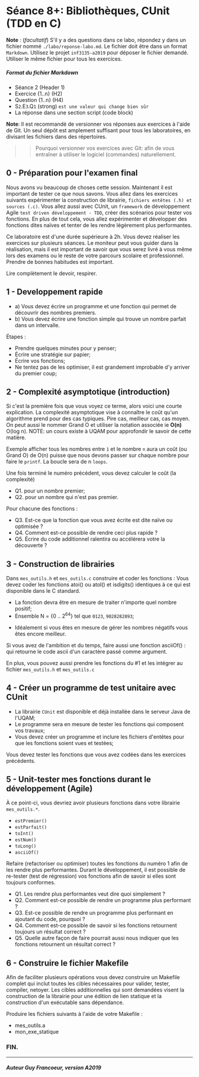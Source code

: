 # Séance 8+: Bibliothèques, CUnit (TDD en C)

**Note** : (_facultatif_) S'il y a des questions dans ce labo, répondez y dans un fichier nommé
`./labo/reponse-labo.md`.  Le fichier doit être dans un format `Markdown`. Utilisez le projet
`inf3135-a2019` pour déposer le fichier demandé. Utiliser le même fichier pour tous les exercices.

##### Format du fichier Markdown
 + Séance 2 (Header 1)
 + Exercice {1..n} (H2)
 + Question {1..n} (H4)
 + S`2`.E`3`.Q`1` (strong) `est une valeur qui change bien sûr`
 + La réponse dans une section script (code block)

**Note**: Il est recommandé de versionner vos réponses aux exercices à l'aide
de Git. Un seul dépôt est amplement suffisant pour tous les laboratoires, en
divisant les fichiers dans des répertoires.

 > > Pourquoi versionner vos exercices avec Git: afin de
vous entraîner à utiliser le logiciel (commandes) naturellement.

## 0 - Préparation pour l'examen final

Nous avons vu beaucoup de choses cette session.  Maintenant il est important de tester ce que nous savons.
Vous allez dans les exercices suivants expérimenter la construction de librairie, `fichiers entêtes (.h) et sources (.c)`.
Vous allez aussi avec CUnit, un `framework` de développement Agile `test driven développement - TDD`, créer des scénarios 
pour tester vos fonctions. En plus de tout cela, vous allez expérimenter et développer des fonctions dites naïves et tenter
de les rendre légèrement plus performantes.

Ce laboratoire est d'une durée supérieure à 2h.  Vous devez réaliser les exercices sur plusieurs séances.  Le moniteur peut
vous guider dans la réalisation, mais il est important de savoir que vous serez livré à vous même lors des examens ou le 
reste de votre parcours scolaire et professionnel.  Prendre de bonnes habitudes est important.

Lire complètement le devoir, respirer.

## 1 - Developpement rapide

 - a) Vous devez écrire un programme et une fonction qui permet de découvrir des nombres premiers.
 - b) Vous devez écrire une fonction simple qui trouve un nombre parfait dans un intervalle.
 
Étapes :
 - Prendre quelques minutes pour y penser;
 - Écrire une stratégie sur papier;
 - Écrire vos fonctions;
 - Ne tentez pas de les optimiser, il est grandement improbable d'y arriver du premier coup;

## 2 - Complexité asymptotique (introduction)

Si c'est la première fois que vous voyez ce terme, alors voici une courte explication.  La complexité asymptotique vise 
à connaître le coût qu'un algorithme prend pour des cas typiques.  Pire cas, meilleur cas, cas moyen.  On peut aussi le
nommer Grand O et utiliser la notation associée ie **O(n)** O(log n). NOTE: un cours existe à UQAM pour approfondir le 
savoir de cette matière.

Exemple afficher tous les nombres entre `1` et le nombre `n` aura un coût (ou Grand O) de O(n) puisse que
nous devons passer sur chaque nombre pour faire le `printf`. La boucle sera de n `loops`.

Une fois terminé le numéro précédent, vous devez calculer le coût (la complexité) 
 + Q1. pour un nombre premier;
 + Q2. pour un nombre qui n'est pas premier. 

Pour chacune des fonctions :
 + Q3. Est-ce que la fonction que vous avez écrite est dite naïve ou optimisée ?
 + Q4. Comment est-ce possible de rendre ceci plus rapide ?
 + Q5. Écrire du code additionnel ralentira ou accélérera votre la découverte ?
 
## 3 - Construction de librairies

Dans `mes_outils.h` et `mes_outils.c` construire et coder les fonctions :
Vous devez coder les fonctions atoi() ou atol() et isdigits() identiques à ce qui est disponible dans le C standard.
 + La fonction devra être en mesure de traiter n'importe quel nombre positif;
 + Ensemble N = {0 .. 2<sup>64</sup>} tel que `0123`, `9028282893`;
 - Idéalement si vous êtes en mesure de gérer les nombres négatifs vous êtes encore meilleur.

Si vous avez de l'ambition et du temps, faire aussi une fonction asciiOf() : qui retourne le code ascii d'un caractère passé comme argument.

En plus, vous pouvez aussi prendre les fonctions du #1 et les intégrer au fichier `mes_outils.h` et `mes_outils.c`

## 4 - Créer un programme de test unitaire avec CUnit 

 + La librairie `CUnit` est disponible et déjà installée dans le serveur Java de l'UQAM;
 + Le programme sera en mesure de tester les fonctions qui composent vos travaux;
 + Vous devez créer un programme et inclure les fichiers d'entêtes pour que les fonctions soient vues et testées;

Vous devez tester les fonctions que vous avez codées dans les exercices précédents.

## 5 - Unit-tester mes fonctions durant le développement (Agile)

À ce point-ci, vous devriez avoir plusieurs fonctions dans votre librairie `mes_outils.*`. 
 + `estPremier()` 
 + `estParfait()`
 + `toInt()`
 + `estNum()`
 + `toLong()`
 + `asciiOf()`
 
Refaire (refactoriser ou optimiser) toutes les fonctions du numéro 1 afin de les rendre plus performantes.
Durant le développement, il est possible de re-tester (test de régression) vos fonctions afin de savoir si
elles sont toujours conformes.

+ Q1. Les rendre plus performantes veut dire quoi simplement ?
+ Q2. Comment est-ce possible de rendre un programme plus performant ?
+ Q3. Est-ce possible de rendre un programme plus performant en ajoutant du code, pourquoi ?
+ Q4. Comment est-ce possible de savoir si les fonctions retournent toujours un résultat correct ?
+ Q5. Quelle autre façon de faire pourrait aussi nous indiquer que les fonctions retournent un résultat correct ?

## 6 - Construire le fichier Makefile

Afin de faciliter plusieurs opérations vous devez construire un Makefile complet qui inclut toutes les
cibles nécessaires pour valider, tester, compiler, netoyer.  Les cibles additionnelles qui sont demandées
visent la construction de la librairie pour une édition de lien statique et la construction d'un exécutable
sans dépendance.  

Produire les fichiers suivants à l'aide de votre Makefile :
  + mes_outils.a
  + mon_exe_statique
  
### FIN.
---

##### Auteur Guy Francoeur, version A2019
